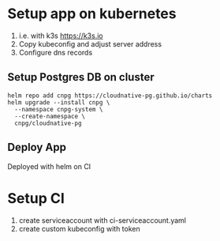 # Setup app on kubernetes

1. i.e. with k3s https://k3s.io
2. Copy kubeconfig and adjust server address
3. Configure dns records

## Setup Postgres DB on cluster

```
helm repo add cnpg https://cloudnative-pg.github.io/charts
helm upgrade --install cnpg \
  --namespace cnpg-system \
  --create-namespace \
  cnpg/cloudnative-pg
```

## Deploy App

Deployed with helm on CI

# Setup CI

1. create serviceaccount with ci-serviceaccount.yaml
2. create custom kubeconfig with token
